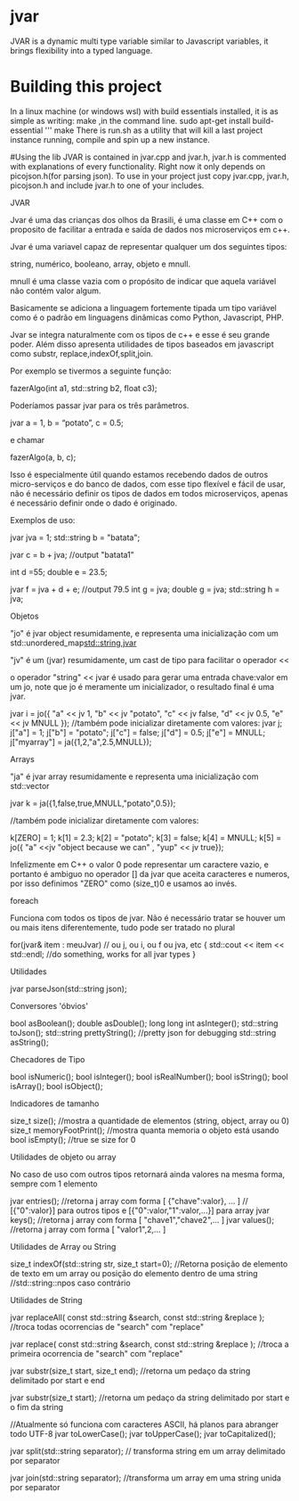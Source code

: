 # jvar
JVAR is a dynamic multi type variable similar to Javascript variables, it brings flexibility into a typed language.

# Building this project
In a linux machine (or windows wsl) with build essentials installed, it is as simple as writing: make  ,in the command line.
sudo apt-get install build-essential
''' make
There is run.sh as a utility that will kill a last project instance running, compile and spin up a new instance.

#Using the lib
JVAR is contained in jvar.cpp and jvar.h, jvar.h is commented with explanations of every functionality. Right now it only depends on picojson.h(for parsing json).
To use in your project just copy jvar.cpp, jvar.h, picojson.h and include jvar.h to one of your includes.

JVAR

Jvar é uma das crianças dos olhos da Brasili, é uma classe em C++ com o proposito de facilitar a entrada e saída de dados nos microserviços em c++.

Jvar é uma variavel capaz de representar qualquer um dos seguintes tipos:

string, numérico, booleano, array, objeto e mnull.

mnull é uma classe vazia com o propósito de indicar que aquela variável não contém valor algum.

Basicamente se adiciona a linguagem fortemente tipada um tipo variável como  é o padrão em linguagens dinâmicas como Python, Javascript, PHP.

Jvar se integra naturalmente com os tipos de c++ e esse é seu grande poder. Além disso apresenta utilidades de tipos baseados em javascript como substr, replace,indexOf,split,join.

Por exemplo se tivermos a seguinte função:

fazerAlgo(int a1, std::string b2, float c3);


Poderíamos passar jvar para os três parâmetros.

jvar a = 1, b = “potato”, c = 0.5;


e chamar

fazerAlgo(a, b, c);


Isso é especialmente útil quando estamos recebendo dados de outros micro-serviços e do banco de dados, com esse tipo flexível e fácil de usar, não é necessário definir os tipos de dados em todos microserviços, apenas é necessário definir onde o dado é originado.

Exemplos de uso:

jvar jva = 1;
std::string b = "batata";

jvar c = b + jva; //output "batata1"

int  d =55;
double e = 23.5;

jvar f = jva + d + e; //output 79.5
int g = jva;
double g = jva;
std::string h = jva;


Objetos

"jo" é jvar object resumidamente, e representa uma inicialização com um std::unordered_map<std::string,jvar>

"jv" é um (jvar) resumidamente, um cast de tipo para facilitar o operador <<

o operador "string" << jvar é usado para gerar uma entrada chave:valor em um jo, note que jo é meramente um inicializador, o resultado final é uma jvar.

jvar i = jo({
"a" << jv 1,
"b" << jv "potato",
"c" << jv false,
"d" << jv 0.5,
"e" << jv MNULL
});
//também pode inicializar diretamente com valores:
jvar j;
j["a"] = 1;
j["b"] = "potato";
j["c"] = false;
j["d"] = 0.5;
j["e"] = MNULL;
j["myarray"] = ja({1,2,"a",2.5,MNULL});


Arrays

"ja" é jvar array resumidamente e representa uma inicialização com std::vector<jvar>

jvar k = ja({1,false,true,MNULL,"potato",0.5});

//também pode inicializar diretamente com valores:

k[ZERO] = 1;
k[1] = 2.3;
k[2] = "potato";
k[3] = false;
k[4] = MNULL;
k[5] = jo({ "a" <<jv "object because we can" , "yup" << jv true});


Infelizmente em C++ o valor 0 pode representar um caractere vazio, e portanto é ambiguo no operador [] da jvar que aceita caracteres e numeros, por isso definimos "ZERO" como (size_t)0 e usamos ao invés.

foreach 

Funciona com todos os tipos de jvar. Não é necessário tratar se houver um ou mais itens diferentemente, tudo pode ser tratado no plural

for(jvar& item : meuJvar) // ou j, ou i, ou f ou jva, etc
{
 std::cout << item << std::endl;
 //do something, works for all jvar types
}


Utilidades

jvar parseJson(std::string json);


Conversores 'óbvios'

bool asBoolean();
double asDouble();
long long int asInteger();
std::string toJson();
std::string prettyString(); //pretty json for debugging
std::string asString();


Checadores de Tipo

bool isNumeric();
bool isInteger();
bool isRealNumber();
bool isString();
bool isArray();
bool isObject();


Indicadores de tamanho

size_t size(); //mostra a quantidade de elementos (string, object, array ou 0)
size_t memoryFootPrint(); //mostra quanta memoria o objeto está usando
bool isEmpty(); //true se size for 0


Utilidades de objeto ou array

No caso de uso com outros tipos retornará ainda valores na mesma forma, sempre com 1 elemento

jvar entries(); //retorna j array com forma [ {"chave":valor}, ... ]
// [{"0":valor}] para outros tipos
 e [{"0":valor,"1":valor,...}] para array
jvar keys(); //retorna j array com forma [ "chave1","chave2",... ]
jvar values(); //retorna j array com forma [ "valor1",2,... ]


Utilidades de Array ou String

size_t indexOf(std::string str, size_t start=0);
//Retorna posição de elemento de texto em um array ou posição do elemento dentro de uma string
//std::string::npos caso contrário


Utilidades de String

jvar replaceAll( const std::string &search, const std::string &replace );
//troca todas ocorrencias de "search" com "replace"

jvar replace( const std::string &search, const std::string &replace );
//troca a primeira ocorrencia de "search" com "replace"

jvar substr(size_t start, size_t end);
//retorna um pedaço da string delimitado por start e end

jvar substr(size_t start);
//retorna um pedaço da string delimitado por start e o fim da string

//Atualmente só funciona com caracteres ASCII, há planos para abranger todo UTF-8
jvar toLowerCase();
jvar toUpperCase();
jvar toCapitalized();


jvar split(std::string separator); // transforma string em um array delimitado por separator

jvar join(std::string separator); //transforma um array em uma string unida por separator
